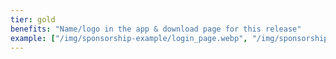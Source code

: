 ```yaml
---
tier: gold
benefits: "Name/logo in the app & download page for this release"
example: ["/img/sponsorship-example/login_page.webp", "/img/sponsorship-example/app_drawer.webp"]
---
```

